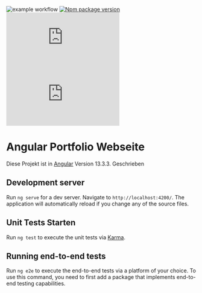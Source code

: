 ![example workflow](https://github.com/HanibalEckzahn/Angular-Portfolio/actions/workflows/codeql-analysis.yml/badge.svg)
[![Npm package version](https://badgen.net/npm/v/express)](https://npmjs.com/package/express)
[![GitHub license](https://badgen.net/github/license/Naereen/Strapdown.js)](https://github.com/Naereen/StrapDown.js/blob/master/LICENSE)
[![GitHub commits](https://badgen.net/github/commits/Naereen/Strapdown.js)](https://GitHub.com/Naereen/StrapDown.js/commit/)


# Angular Portfolio Webseite

Diese Projekt ist in [Angular](https://github.com/angular/angular-cli) Version 13.3.3. Geschrieben

## Development server

Run `ng serve` for a dev server. Navigate to `http://localhost:4200/`. The application will automatically reload if you change any of the source files.


##  Unit Tests Starten

Run `ng test` to execute the unit tests via [Karma](https://karma-runner.github.io).

## Running end-to-end tests

Run `ng e2e` to execute the end-to-end tests via a platform of your choice. To use this command, you need to first add a package that implements end-to-end testing capabilities.

